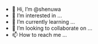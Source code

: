 - 👋 Hi, I’m @shenuwa
- 👀 I’m interested in ...
- 🌱 I’m currently learning ...
- 💞️ I’m looking to collaborate on ...
- 📫 How to reach me ...

<!---
shenuwa/shenuwa is a ✨ special ✨ repository because its `README.md` (this file) appears on your GitHub profile.
You can click the Preview link to take a look at your changes.
--->
